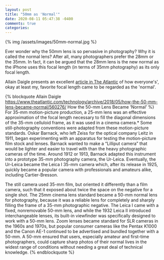 ```yaml
---
layout: post
title: "50mm as 'Normal'"
date: 2020-08-11 05:47:38 -0400
comments: true
categories:
---
```


{% img /assets/images/50mm-normal.jpg %}

Ever wonder why the 50mm lens is so pervasive in photography? Why it is called the normal lens? After all, many photographers prefer the 28mm or the 35mm. In fact, it can be argued that the 28mm lens is the new normal as the iPhone uses this focal length (in terms of 35mm photography) as its only focal length.

Allain Daigle presents an excellent [article in The Atlantic](https://www.theatlantic.com/technology/archive/2018/05/how-the-50-mm-lens-became-normal/560276/) of how everyone's', okay at least my, favorite focal length came to be regarded as the 'normal'.  

{% blockquote Allain Daigle https://www.theatlantic.com/technology/archive/2018/05/how-the-50-mm-lens-became-normal/560276/ How the 50-mm Lens Became ‘Normal’ %}
For 35-mm motion-picture production, a 25-mm lens was an effective approximation of the focal length necessary to fill the diagonal dimensions of the 35-mm celluloid frame, as it was used in a cinema camera.* Some still-photography conventions were adapted from these motion-picture standards. Oskar Barnack, who left Zeiss for the optical company Leitz in 1911, began experimenting with an apparatus for testing the motion-picture film stock and lenses. Barnack wanted to make a “Lilliput camera” that would be lighter and easier to travel with than the heavy photographic cameras of the time. Around 1912 or 1913, Barnack adapted this instrument into a prototype 35-mm photography camera, the Ur-Leica. Eventually, the Ur-Leica became the Leica I 35-mm camera which, after its release in 1925, quickly became a popular camera with professionals and amateurs alike, including Cartier-Bresson.

The still camera used 35-mm film, but oriented it differently than a film camera, such that it exposed about twice the space on the negative for a single shot. The 25mm cinema lens standard became a 50-mm normal lens for photography, because it was a reliable lens for completely and sharply filling the frame of a 35-mm photographic negative. The Leica I came with a fixed, nonremovable 50-mm lens, and while the 1932 Leica II introduced interchangeable lenses, its built-in viewfinder was specifically designed to work with a 50-mm lens. Zoom lenses became standard for SLR cameras in the 1960s and 1970s, but popular consumer cameras like the Pentax K1000 and the Canon AE-1 continued to be advertised and bundled together with a 50-mm. A 50-mm ensured that users, especially amateur and first-time photographers, could capture sharp photos of their normal lives in the widest range of conditions without needing a great deal of technical knowledge.
{% endblockquote %}
